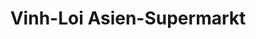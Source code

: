 ---
title: "Vinh-Loi Asien-Supermarkt"
url: /berlin/vinh-loi-asien-supermarkt-ansbacher-strasse/
shop: Supermarkt
---
